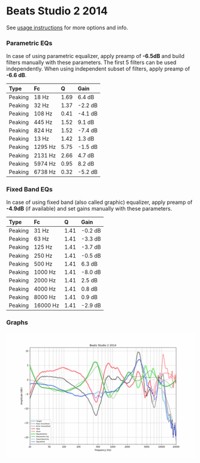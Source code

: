 # Beats Studio 2 2014
See [usage instructions](https://github.com/jaakkopasanen/AutoEq#usage) for more options and info.

### Parametric EQs
In case of using parametric equalizer, apply preamp of **-6.5dB** and build filters manually
with these parameters. The first 5 filters can be used independently.
When using independent subset of filters, apply preamp of **-6.6 dB**.

| Type    | Fc      |    Q | Gain    |
|:--------|:--------|:-----|:--------|
| Peaking | 18 Hz   | 1.69 | 6.4 dB  |
| Peaking | 32 Hz   | 1.37 | -2.2 dB |
| Peaking | 108 Hz  | 0.41 | -4.1 dB |
| Peaking | 445 Hz  | 1.52 | 9.1 dB  |
| Peaking | 824 Hz  | 1.52 | -7.4 dB |
| Peaking | 13 Hz   | 1.42 | 1.3 dB  |
| Peaking | 1295 Hz | 5.75 | -1.5 dB |
| Peaking | 2131 Hz | 2.66 | 4.7 dB  |
| Peaking | 5974 Hz | 0.95 | 8.2 dB  |
| Peaking | 6738 Hz | 0.32 | -5.2 dB |

### Fixed Band EQs
In case of using fixed band (also called graphic) equalizer, apply preamp of **-4.9dB**
(if available) and set gains manually with these parameters.

| Type    | Fc       |    Q | Gain    |
|:--------|:---------|:-----|:--------|
| Peaking | 31 Hz    | 1.41 | -0.2 dB |
| Peaking | 63 Hz    | 1.41 | -3.3 dB |
| Peaking | 125 Hz   | 1.41 | -3.7 dB |
| Peaking | 250 Hz   | 1.41 | -0.5 dB |
| Peaking | 500 Hz   | 1.41 | 6.3 dB  |
| Peaking | 1000 Hz  | 1.41 | -8.0 dB |
| Peaking | 2000 Hz  | 1.41 | 2.5 dB  |
| Peaking | 4000 Hz  | 1.41 | 0.8 dB  |
| Peaking | 8000 Hz  | 1.41 | 0.9 dB  |
| Peaking | 16000 Hz | 1.41 | -2.9 dB |

### Graphs
![](./Beats%20Studio%202%202014.png)
